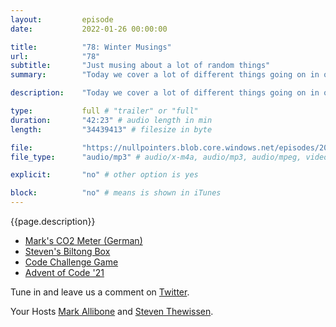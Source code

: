 ```yaml
---
layout:         episode
date: 			2022-01-26 00:00:00

title: 			"78: Winter Musings"
url:        	"78"
subtitle: 		"Just musing about a lot of random things"
summary: 		"Today we cover a lot of different things going on in our lives and the tech world. What kind of gadget did Mark get from his wife for Christmas? Find out!"

description: 	"Today we cover a lot of different things going on in our lives and the tech world. What kind of gadget did Mark get from his wife for Christmas? Find out!"

type:			full # "trailer" or "full"
duration: 		"42:23" # audio length in min
length: 		"34439413" # filesize in byte

file: 			"https://nullpointers.blob.core.windows.net/episodes/20220126_WinterMusings.mp3"
file_type: 		"audio/mp3" # audio/x-m4a, audio/mp3, audio/mpeg, video/quicktime, video/mp4, video/x-m4v, application/pdf, and document/x-epub

explicit: 		"no" # other option is yes

block: 			"no" # means is shown in iTunes
---
```


{{page.description}}

* [Mark's CO2 Meter (German)](https://eurotronic.org/produkte/sensoren/co2-sensor/)
* [Steven's Biltong Box](https://twitter.com/devnl/status/1482370506405957632)
* [Code Challenge Game](https://www.codingame.com/start)
* [Advent of Code '21](https://adventofcode.com)

Tune in and leave us a comment on [Twitter](https://twitter.com/nullpointersio).

Your Hosts [Mark Allibone](https://twitter.com/mallibone) and [Steven Thewissen](https://twitter.com/devnl).
